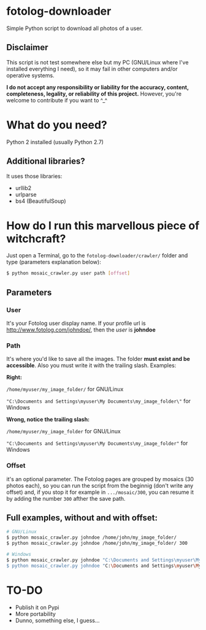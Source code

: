 # fotolog-downloader
Simple Python script to download all photos of a user.

## Disclaimer
This script is not test somewhere else but my PC (GNU/Linux where I've installed everything I need), so it may fail in other computers and/or operative systems.

**I do not accept any responsibility or liability for the accuracy, content, completeness, legality, or reliability of this project.** However, you're welcome to contribute if you want to ^_^

# What do you need?
Python 2 installed (usually Python 2.7)

## Additional libraries?
It uses those libraries:

- urllib2
- urlparse
- bs4 (BeautifulSoup)

# How do I run this marvellous piece of witchcraft?
Just open a Terminal, go to the `fotolog-downloader/crawler/` folder and type (parameters explanation below):

```bash
$ python mosaic_crawler.py user path [offset]
```

## Parameters

### User
It's your Fotolog user display name. If your profile url is http://www.fotolog.com/johndoe/, then the *user* is **johndoe**

### Path
It's where you'd like to save all the images. The folder **must exist and be accessible**. Also you must write it with the trailing slash. Examples:

**Right:**

`/home/myuser/my_image_folder/` for GNU/Linux

`"C:\Documents and Settings\myuser\My Documents\my_image_folder\"` for Windows


**Wrong, notice the trailing slash:**

`/home/myuser/my_image_folder` for GNU/Linux

`"C:\Documents and Settings\myuser\My Documents\my_image_folder"` for Windows

### Offset
it's an optional parameter. The Fotolog pages are grouped by mosaics (30 photos each), so you can run the script from the beginnig (don't write any offset) and, if you stop it for example in `.../mosaic/300`, you can resume it by adding the number `300` afther the save path.

## Full examples, without and with offset:

```bash
# GNU/Linux
$ python mosaic_crawler.py johndoe /home/john/my_image_folder/
$ python mosaic_crawler.py johndoe /home/john/my_image_folder/ 300
```
```bash
# Windows
$ python mosaic_crawler.py johndoe "C:\Documents and Settings\myuser\My Documents\my_image_folder\"
$ python mosaic_crawler.py johndoe "C:\Documents and Settings\myuser\My Documents\my_image_folder\" 300
```

# TO-DO

- Publish it on Pypi
- More portability
- Dunno, something else, I guess...
